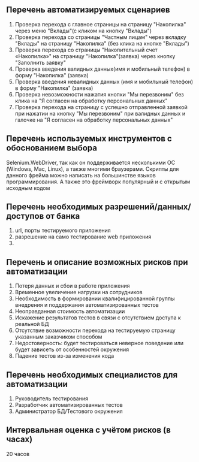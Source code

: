 ## Перечень автоматизируемых сценариев
1. Проверка перехода с главное страницы на страницу "Накопилка" через меню  "Вклады"(с кликом на кнопку "Вклады")
1. Проверка перехода со страницы "Частным лицам" через вкладку "Вклады" на страницу "Накопилка" (без клика на кнопке "Вклады")
1. Проверка перехода со страницы "Накопительный счет «Накопилка»" на страницу "Накопилка"(заявка) через кнопку "Заполнить заявку"
1. Проверка введения валидных данных(имя и мобильный телефон) в форму "Накопилка" (заявка)
1. Проверка введения невалидных данных (имя и мобильный телефон) в форму "Накопилка" (заявка)
1. Проверка невозможности нажатия кнопки "Мы перезвоним" без клика на "Я согласен на обработку персональных данных"
1. Проверка перехода на страницу с успешно отправленной заявкой при нажатии на кнопку "Мы перезвоним" при валидных данных и галочке на "Я согласен на обработку персональных данных"

## Перечень используемых инструментов с обоснованием выбора
Selenium.WebDriver, так как он поддерживается несколькими ОС (Windows, Mac, Linux), а также многими браузерами. Скрипты для данного фрейма можно написать на большинстве языков программирования. А также это фреймворк популярный и с открытым исходным кодом

## Перечень необходимых разрешений/данных/доступов от банка 
1. url, порты тестируемого приложения
1. разрешение на само тестирование web приложения
1. 

## Перечень и описание возможных рисков при автоматизации
1. Потеря данных и сбои в работе приложения
1. Временное увеличение нагрузки на сотрудников 
1. Необходимость в формировании квалифицированной группы внедрения и поддержания автоматизированных тестов
1. Неоправданная стоимость автоматизации
1. Искажение результатов тестов в связи с отсутствием доступа к реальной БД
1. Отсутствие возможности перехода на тестируемую страницу указанным заказчиком способом
1. Недостоверность: будет  тестироваться неверное поведение или будет зависеть от особенностей окружения
2. Падение тестов из-за изменения кода

## Перечень необходимых специалистов для автоматизации
1. Руководитель тестирования
1. Разработчик автоматизированных тестов
1. Администратор БД/Тестового окружения

## Интервальная оценка с учётом рисков (в часах)
20 часов
